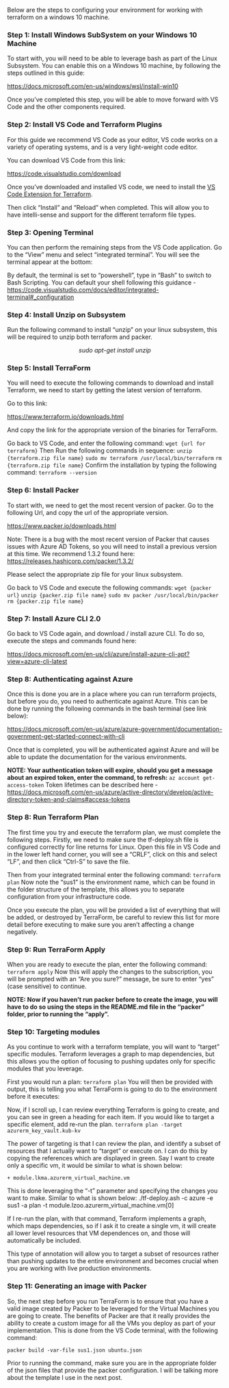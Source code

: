 Below are the steps to configuring your environment for working with terraform on a windows 10 machine.  

### Step 1:  Install Windows SubSystem on your Windows 10 Machine
To start with, you will need to be able to leverage bash as part of the Linux Subsystem.  You can enable this on a Windows 10 machine, by following the steps outlined in this guide:

<a href="https://docs.microsoft.com/en-us/windows/wsl/install-win10">https://docs.microsoft.com/en-us/windows/wsl/install-win10</a>

Once you’ve completed this step, you will be able to move forward with VS Code and the other components required.

### Step 2:  Install VS Code and Terraform Plugins
For this guide we recommend VS Code as your editor, VS code works on a variety of operating systems, and is a very light-weight code editor.

You can download VS Code from this link:

<a href="https://code.visualstudio.com/download">https://code.visualstudio.com/download</a>

Once you’ve downloaded and installed VS code, we need to install the [VS Code Extension for Terraform](https://marketplace.visualstudio.com/items?itemName=ms-azuretools.vscode-azureterraform).

Then click “Install” and “Reload” when completed.  This will allow you to have intelli-sense and support for the different terraform file types.

### Step 3:  Opening Terminal
You can then perform the remaining steps from the VS Code application.  Go to the “View” menu and select “integrated terminal”.  You will see the terminal appear at the bottom:

By default, the terminal is set to “powershell”, type in “Bash” to switch to Bash Scripting.   You can default your shell following this guidance - <a href="https://code.visualstudio.com/docs/editor/integrated-terminal#_configuration">https://code.visualstudio.com/docs/editor/integrated-terminal#_configuration</a>

### Step 4:            Install Unzip on Subsystem
Run the following command to install “unzip” on your linux subsystem, this will be required to unzip both terraform and packer.
<p style="text-align: center;"><em>sudo apt-get install unzip</em></p>

### Step 5:            Install TerraForm
You will need to execute the following commands to download and install Terraform, we need to start by getting the latest version of terraform.

Go to this link:

<a href="https://www.terraform.io/downloads.html">https://www.terraform.io/downloads.html</a>

And copy the link for the appropriate version of the binaries for TerraForm.

Go back to VS Code, and enter the following command:
`wget {url for terraform}`
Then Run the following commands in sequence:
`unzip {terraform.zip file name}`
`sudo mv terraform /usr/local/bin/terraform`
`rm {terraform.zip file name}`
Confirm the installation by typing the following command:
`terraform --version`

### Step 6:            Install Packer
To start with, we need to get the most recent version of packer.  Go to the following Url, and copy the url of the appropriate version.

<a href="https://www.packer.io/downloads.html">https://www.packer.io/downloads.html</a>

Note:  There is a bug with the most recent version of Packer that causes issues with Azure AD Tokens, so you will need to install a previous version at this time.  We recommend 1.3.2 found here:
<a href="https://releases.hashicorp.com/packer/1.3.2/">https://releases.hashicorp.com/packer/1.3.2/</a>

Please select the appropriate zip file for your linux subsystem.

Go back to VS Code and execute the following commands:
`wget {packer url}`
`unzip {packer.zip file name}`
`sudo mv packer /usr/local/bin/packer`
`rm {packer.zip file name}`

### Step 7:            Install Azure CLI 2.0
Go back to VS Code again, and download / install azure CLI.  To do so, execute the steps and commands found here:

<a href="https://docs.microsoft.com/en-us/cli/azure/install-azure-cli-apt?view=azure-cli-latest">https://docs.microsoft.com/en-us/cli/azure/install-azure-cli-apt?view=azure-cli-latest</a>

### Step 8:            Authenticating against Azure
Once this is done you are in a place where you can run terraform projects, but before you do, you need to authenticate against Azure.  This can be done by running the following commands in the bash terminal (see link below):

<a href="https://docs.microsoft.com/en-us/azure/azure-government/documentation-government-get-started-connect-with-cli">https://docs.microsoft.com/en-us/azure/azure-government/documentation-government-get-started-connect-with-cli</a>

Once that is completed, you will be authenticated against Azure and will be able to update the documentation for the various environments.

**NOTE:  Your authentication token will expire, should you get a message about an expired token, enter the command, to refresh:**
`az account get-access-token`
Token lifetimes can be described here - <a href="https://docs.microsoft.com/en-us/azure/active-directory/develop/active-directory-token-and-claims#access-tokens">https://docs.microsoft.com/en-us/azure/active-directory/develop/active-directory-token-and-claims#access-tokens</a>

### Step 8:            Run Terraform Plan
The first time you try and execute the terraform plan, we must complete the following steps.  Firstly, we need to make sure the tf-deploy.sh file is configured correctly for line returns for Linux.  Open this file in VS Code and in the lower left hand corner, you will see a “CRLF”, click on this and select “LF”, and then click “Ctrl-S” to save the file.

Then from your integrated terminal enter the following command:
`terraform plan`
Now note the “sus1” is the environment name, which can be found in the folder structure of the template, this allows you to separate configuration from your infrastructure code.

Once you execute the plan, you will be provided a list  of everything that will be added, or destroyed by TerraForm, be careful to review this list for more detail before executing to make sure you aren’t affecting a change negatively.

### Step 9:            Run TerraForm Apply
When you are ready to execute the plan, enter the following command:
`terraform apply`
Now this will apply the changes to the subscription, you will be prompted with an “Are you sure?” message, be sure to enter “yes” (case sensitive) to continue.

**NOTE:  Now if you haven’t run packer before to create the image, you will have to do so using the steps in the README.md file in the “packer” folder, prior to running the “apply”.**

### Step 10:          Targeting modules
As you continue to work with a terraform template, you will want to “target” specific modules.  Terraform leverages a graph to map dependencies, but this allows you the option of focusing to pushing updates only for specific modules that you leverage.

First you would run a plan:
`terraform plan`
You will then be provided with output, this is telling you what TerraForm is going to do to the environment before it executes:

Now, if I scroll up, I can review everything Terraform is going to create, and you can see in green a heading for each item.  If you would like to target a specific element, add re-run the plan.
`terraform plan -target azurerm_key_vault.kub-kv`

The power of targeting is that I can review the plan, and identify a subset of resources that I actually want to “target” or execute on.  I can do this by copying the references  which are displayed in green.  Say I want to create only a specific vm, it would be similar to what is shown below:

`+ module.lkma.azurerm_virtual_machine.vm`

This is done leveraging the “-t” parameter and specifying the changes you want to make.  Similar to what is shown below:
./tf-deploy.ash -c azure -e sus1 -a plan -t module.lzoo.azurerm_virtual_machine.vm[0]

If I re-run the plan, with that command, Terraform implements a graph, which maps dependencies, so if I ask it to create a single vm, it will create all lower level resources that VM dependences on, and those will automatically be included.

This type of annotation will allow you to target a subset of resources rather than pushing updates to the entire environment and becomes crucial when you are working with live production environments.

### Step 11:          Generating an image with Packer
So, the next step before you run TerraForm is to ensure that you have a valid image created by Packer to be leveraged for the Virtual Machines you are going to create.  The benefits of Packer are that it really provides the ability to create a custom image for all the VMs you deploy as part of your implementation.  This is done from the VS Code terminal, with the following command:

`packer build -var-file sus1.json ubuntu.json`

Prior to running the command, make sure you are in the appropriate folder of the json files that provide the packer configuration.  I will be talking more about the template I use in the next post.